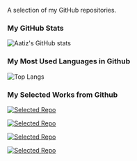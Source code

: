 A selection of my GitHub repositories.

### My GitHub Stats
![Aatiz's GitHub stats](https://github-readme-stats.vercel.app/api?username=aatizghimire&show_icons=true&theme=transparent&rank_icon=github)

### My Most Used Languages in Github

![Top Langs](https://github-readme-stats.vercel.app/api/top-langs/?username=aatizghimire&hide_progress=true&theme=transparent)

### My Selected Works from Github

[![Selected Repo](https://github-readme-stats-eight-weld.vercel.app/api/pin/?username=aatizghimire&repo=tu-sms-beamer-theme&theme=transparent&show_owner=true)](https://github.com/aatizghimire/tu-sms-beamer-theme)


[![Selected Repo](https://github-readme-stats-eight-weld.vercel.app/api/pin/?username=aatizghimire&repo=ioepc-latex-template&theme=transparent&show_owner=true)](https://github.com/aatizghimire/ioepc-latex-template)

[![Selected Repo](https://github-readme-stats-eight-weld.vercel.app/api/pin/?username=aatizghimire&repo=pawan&theme=transparent&show_owner=true)](https://github.com/aatizghimire/pawan)

[![Selected Repo](https://github-readme-stats-eight-weld.vercel.app/api/pin/?username=aatizghimire&repo=flight-delay-prediction-model-nepal&theme=transparent&show_owner=true)](https://github.com/aatizghimire/flight-delay-prediction-model-nepal)

